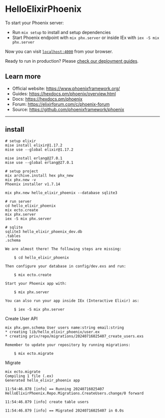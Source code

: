 # HelloElixirPhoenix

To start your Phoenix server:

  * Run `mix setup` to install and setup dependencies
  * Start Phoenix endpoint with `mix phx.server` or inside IEx with `iex -S mix phx.server`

Now you can visit [`localhost:4000`](http://localhost:4000) from your browser.

Ready to run in production? Please [check our deployment guides](https://hexdocs.pm/phoenix/deployment.html).

## Learn more

  * Official website: https://www.phoenixframework.org/
  * Guides: https://hexdocs.pm/phoenix/overview.html
  * Docs: https://hexdocs.pm/phoenix
  * Forum: https://elixirforum.com/c/phoenix-forum
  * Source: https://github.com/phoenixframework/phoenix

------------------------------------

## install
```
# setup elixir
mise install elixir@1.17.2
mise use --global elixir@1.17.2

mise install erlang@27.0.1
mise use --global erlang@27.0.1

# setup project
mix archive.install hex phx_new
mix phx.new -v
Phoenix installer v1.7.14

mix phx.new hello_elixir_phoenix --database sqlite3

# run server
cd hello_elixir_phoenix
mix ecto.create
mix phx.server
iex -S mix phx.server

# sqlite
sqlite3 hello_elixir_phoenix_dev.db
.tables
.schema
```

```
We are almost there! The following steps are missing:

    $ cd hello_elixir_phoenix

Then configure your database in config/dev.exs and run:

    $ mix ecto.create

Start your Phoenix app with:

    $ mix phx.server

You can also run your app inside IEx (Interactive Elixir) as:

    $ iex -S mix phx.server
```

Create User API
```
mix phx.gen.schema User users name:string email:string
* creating lib/hello_elixir_phoenix/user.ex
* creating priv/repo/migrations/20240716025407_create_users.exs

Remember to update your repository by running migrations:

    $ mix ecto.migrate
```

Migrate
```
mix ecto.migrate
Compiling 1 file (.ex)
Generated hello_elixir_phoenix app

11:54:46.878 [info] == Running 20240716025407 HelloElixirPhoenix.Repo.Migrations.CreateUsers.change/0 forward

11:54:46.879 [info] create table users

11:54:46.879 [info] == Migrated 20240716025407 in 0.0s
```


